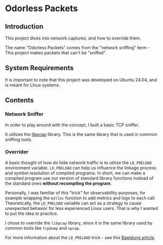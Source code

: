 # Odorless Packets

## Introduction
This project dives into network captures, and how to override them.

The name "Odorless Packets" comes from the "network sniffing" term - This project makes packets that can't be "sniffed".

## System Requirements
It is important to note that this project was developed on Ubuntu 24.04, and is meant for Linux systems.


## Contents
### Network Sniffer
In order to play around with the concept, I built a basic TCP sniffer. 

It utilizes the [libpcap](https://github.com/the-tcpdump-group/libpcap) library. This is the same library that is used in common sniffing tools.

### Overrider
A basic thought of how do hide network traffic is to utilize the `LD_PRELOAD` environment variable.
`LD_PRELOAD` can help us influence the linkage process and symbol resolution of compiled programs. 
In short, we can make a compiled program use our version of standard library functions instead of the standard ones **without recompiling the program**.

Personally, I was familiar of this "trick" for observabillity purposes, for example wrapping the `malloc` function to add metrics and logs to each call. 
Theoretically, the `LD_PRELOAD` variable can act as a strategy to cause unexpected behavior for less experienced Linux users. That is why I wanted to put the idea to practice. 

I chose to override the `libpcap` library, since it is the same library used by common tools like `tcpdump` and `npcap`.

For more information about the `LD_PRELOAD` trick - see this [Baeldung article](https://www.baeldung.com/linux/ld_preload-trick-what-is).

